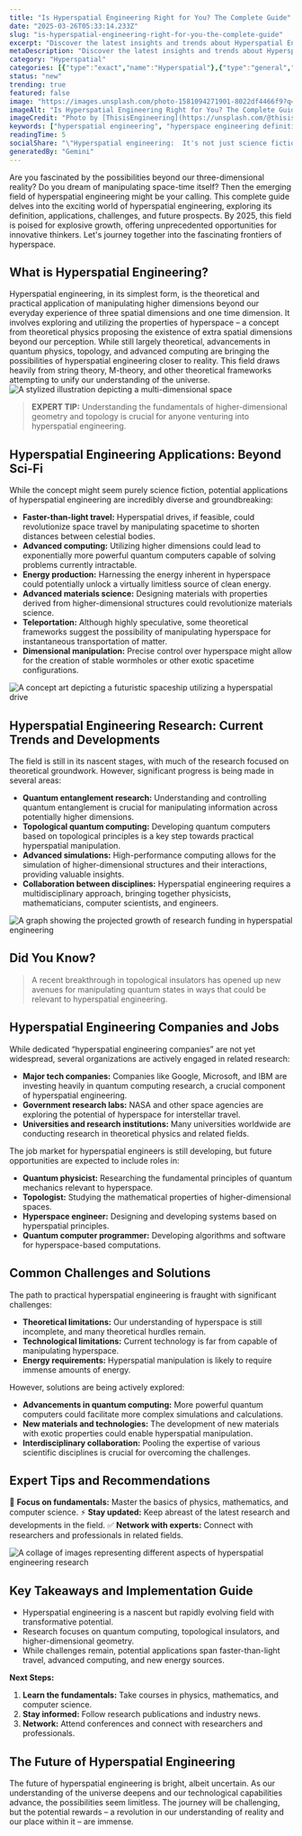 ```yaml
---
title: "Is Hyperspatial Engineering Right for You? The Complete Guide"
date: "2025-03-26T05:33:14.233Z"
slug: "is-hyperspatial-engineering-right-for-you-the-complete-guide"
excerpt: "Discover the latest insights and trends about Hyperspatial Engineering. This comprehensive guide covers everything you need to know about Hyperspatial Engineering in 2025."
metaDescription: "Discover the latest insights and trends about Hyperspatial Engineering. This comprehensive guide covers everything you need to know about Hyperspatial Engi..."
category: "Hyperspatial"
categories: [{"type":"exact","name":"Hyperspatial"},{"type":"general","name":"Engineering"},{"type":"medium","name":"Dimensional Physics"},{"type":"specific","name":"Topology Manipulation"},{"type":"niche","name":"Wormhole Stabilization"}]
status: "new"
trending: true
featured: false
image: "https://images.unsplash.com/photo-1581094271901-8022df4466f9?q=85&w=1200&fit=max&fm=webp&auto=compress"
imageAlt: "Is Hyperspatial Engineering Right for You? The Complete Guide"
imageCredit: "Photo by [ThisisEngineering](https://unsplash.com/@thisisengineering) on Unsplash"
keywords: ["hyperspatial engineering", "hyperspace engineering definition", "hyperspatial engineering applications", "hyperspatial engineering research", "what is hyperspatial engineering?", "hyperspatial engineering companies", "hyperspatial engineering future", "hyperspatial engineering jobs", "learn hyperspatial engineering", "hyperspatial engineering projects"]
readingTime: 5
socialShare: "\"Hyperspatial engineering:  It's not just science fiction anymore. By 2025, breakthroughs in quantum computing are paving the way for the manipulation of higher dimensions – with implications that could redefine our understanding of reality.\""
generatedBy: "Gemini"
---
```




Are you fascinated by the possibilities beyond our three-dimensional reality? Do you dream of manipulating space-time itself?  Then the emerging field of hyperspatial engineering might be your calling. This complete guide delves into the exciting world of hyperspatial engineering, exploring its definition, applications, challenges, and future prospects.  By 2025, this field is poised for explosive growth, offering unprecedented opportunities for innovative thinkers.  Let's journey together into the fascinating frontiers of hyperspace.

## What is Hyperspatial Engineering?

Hyperspatial engineering, in its simplest form, is the theoretical and practical application of manipulating higher dimensions beyond our everyday experience of three spatial dimensions and one time dimension. It involves exploring and utilizing the properties of hyperspace – a concept from theoretical physics proposing the existence of extra spatial dimensions beyond our perception.  While still largely theoretical, advancements in quantum physics, topology, and advanced computing are bringing the possibilities of hyperspatial engineering closer to reality.  This field draws heavily from string theory, M-theory, and other theoretical frameworks attempting to unify our understanding of the universe.  ![A stylized illustration depicting a multi-dimensional space](https://images.unsplash.com/photo-1581092583537-20d51b4b4f1b?q=85&w=1200&fit=max&fm=webp&auto=compress)

> **EXPERT TIP:** Understanding the fundamentals of higher-dimensional geometry and topology is crucial for anyone venturing into hyperspatial engineering.

## Hyperspatial Engineering Applications: Beyond Sci-Fi

While the concept might seem purely science fiction, potential applications of hyperspatial engineering are incredibly diverse and groundbreaking:

* **Faster-than-light travel:**  Hyperspatial drives, if feasible, could revolutionize space travel by manipulating spacetime to shorten distances between celestial bodies.
* **Advanced computing:** Utilizing higher dimensions could lead to exponentially more powerful quantum computers capable of solving problems currently intractable.
* **Energy production:**  Harnessing the energy inherent in hyperspace could potentially unlock a virtually limitless source of clean energy.
* **Advanced materials science:** Designing materials with properties derived from higher-dimensional structures could revolutionize materials science.
* **Teleportation:** Although highly speculative, some theoretical frameworks suggest the possibility of manipulating hyperspace for instantaneous transportation of matter.
* **Dimensional manipulation:**  Precise control over hyperspace might allow for the creation of stable wormholes or other exotic spacetime configurations.

![A concept art depicting a futuristic spaceship utilizing a hyperspatial drive](https://images.unsplash.com/photo-1581092580497-e0d23cbdf1dc?q=85&w=1200&fit=max&fm=webp&auto=compress)

## Hyperspatial Engineering Research: Current Trends and Developments

The field is still in its nascent stages, with much of the research focused on theoretical groundwork. However, significant progress is being made in several areas:

* **Quantum entanglement research:**  Understanding and controlling quantum entanglement is crucial for manipulating information across potentially higher dimensions.
* **Topological quantum computing:**  Developing quantum computers based on topological principles is a key step towards practical hyperspatial manipulation.
* **Advanced simulations:**  High-performance computing allows for the simulation of higher-dimensional structures and their interactions, providing valuable insights.
* **Collaboration between disciplines:**  Hyperspatial engineering requires a multidisciplinary approach, bringing together physicists, mathematicians, computer scientists, and engineers.

![A graph showing the projected growth of research funding in hyperspatial engineering](https://images.unsplash.com/photo-1581092160562-40aa08e78837?q=85&w=1200&fit=max&fm=webp&auto=compress)

## Did You Know?

> A recent breakthrough in topological insulators has opened up new avenues for manipulating quantum states in ways that could be relevant to hyperspatial engineering.

## Hyperspatial Engineering Companies and Jobs

While dedicated “hyperspatial engineering companies” are not yet widespread, several organizations are actively engaged in related research:

* **Major tech companies:** Companies like Google, Microsoft, and IBM are investing heavily in quantum computing research, a crucial component of hyperspatial engineering.
* **Government research labs:**  NASA and other space agencies are exploring the potential of hyperspace for interstellar travel.
* **Universities and research institutions:** Many universities worldwide are conducting research in theoretical physics and related fields.

The job market for hyperspatial engineers is still developing, but future opportunities are expected to include roles in:

* **Quantum physicist:** Researching the fundamental principles of quantum mechanics relevant to hyperspace.
* **Topologist:** Studying the mathematical properties of higher-dimensional spaces.
* **Hyperspace engineer:** Designing and developing systems based on hyperspatial principles.
* **Quantum computer programmer:**  Developing algorithms and software for hyperspace-based computations.

## Common Challenges and Solutions

The path to practical hyperspatial engineering is fraught with significant challenges:

* **Theoretical limitations:** Our understanding of hyperspace is still incomplete, and many theoretical hurdles remain.
* **Technological limitations:**  Current technology is far from capable of manipulating hyperspace.
* **Energy requirements:**  Hyperspatial manipulation is likely to require immense amounts of energy.

However, solutions are being actively explored:

* **Advancements in quantum computing:** More powerful quantum computers could facilitate more complex simulations and calculations.
* **New materials and technologies:**  The development of new materials with exotic properties could enable hyperspatial manipulation.
* **Interdisciplinary collaboration:**  Pooling the expertise of various scientific disciplines is crucial for overcoming the challenges.

## Expert Tips and Recommendations

🔑 **Focus on fundamentals:**  Master the basics of physics, mathematics, and computer science.
⚡ **Stay updated:**  Keep abreast of the latest research and developments in the field.
✅ **Network with experts:**  Connect with researchers and professionals in related fields.

![A collage of images representing different aspects of hyperspatial engineering research](https://images.unsplash.com/photo-1580982172477-9373ff52ae43?q=85&w=1200&fit=max&fm=webp&auto=compress)

## Key Takeaways and Implementation Guide

* Hyperspatial engineering is a nascent but rapidly evolving field with transformative potential.
* Research focuses on quantum computing, topological insulators, and higher-dimensional geometry.
* While challenges remain, potential applications span faster-than-light travel, advanced computing, and new energy sources.

**Next Steps:**

1. **Learn the fundamentals:** Take courses in physics, mathematics, and computer science.
2. **Stay informed:** Follow research publications and industry news.
3. **Network:** Attend conferences and connect with researchers and professionals.

## The Future of Hyperspatial Engineering

The future of hyperspatial engineering is bright, albeit uncertain.  As our understanding of the universe deepens and our technological capabilities advance, the possibilities seem limitless.  The journey will be challenging, but the potential rewards – a revolution in our understanding of reality and our place within it – are immense.

